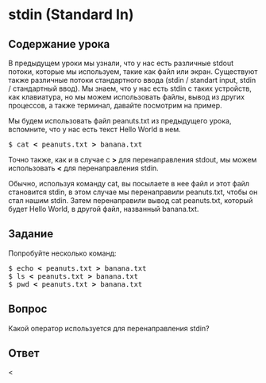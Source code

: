 # stdin (Standard In)

## Содержание урока

В предыдущем уроки мы узнали, что у нас есть различные stdout потоки, которые мы используем, такие как файл или экран. Существуют также различные потоки стандартного ввода (stdin / standart input, stdin / стандартный ввод). Мы знаем, что у нас есть stdin с таких устройств, как клавиатура, но мы можем использовать файлы, вывод из других процессов, а также терминал, давайте посмотрим на пример.

Мы будем использовать файл peanuts.txt из предыдущего урока, вспомните, что у нас есть текст Hello World в нем.

<pre>$ cat <b>&lt;</b> peanuts.txt <b>&gt;</b> banana.txt </pre>

Точно также, как и в случае с <b>&gt;</b> для перенаправления stdout, мы можем использовать <b>&lt;</b> для перенаправления stdin.

Обычно, используя команду cat, вы посылаете в нее файл и этот файл становится stdin, в этом случае мы перенаправили peanuts.txt, чтобы он стал нашим stdin. Затем перенаправили вывод cat peanuts.txt, который будет Hello World, в другой файл, названный banana.txt.

## Задание

Попробуйте несколько команд:
<pre>
$ echo <b>&lt;</b> peanuts.txt <b>&gt;</b> banana.txt
$ ls <b>&lt;</b> peanuts.txt <b>&gt;</b> banana.txt
$ pwd <b>&lt;</b> peanuts.txt <b>&gt;</b> banana.txt
</pre>

## Вопрос

Какой оператор используется для перенаправления stdin?

## Ответ

<